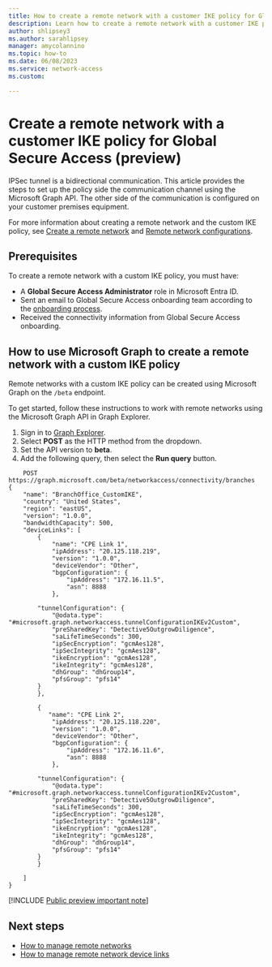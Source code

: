 ```yaml
---
title: How to create a remote network with a customer IKE policy for Global Secure Access (preview)
description: Learn how to create a remote network with a customer IKE policy for Global Secure Access (preview).
author: shlipsey3
ms.author: sarahlipsey
manager: amycolannino
ms.topic: how-to
ms.date: 06/08/2023
ms.service: network-access
ms.custom: 

---
```

# Create a remote network with a customer IKE policy for Global Secure Access (preview)

IPSec tunnel is a bidirectional communication. This article provides the steps to set up the policy side the communication channel using the Microsoft Graph API. The other side of the communication is configured on your customer premises equipment. 

For more information about creating a remote network and the custom IKE policy, see [Create a remote network](how-to-create-remote-networks.md#create-a-remote-network-with-the-microsoft-entra-admin-center) and [Remote network configurations](reference-remote-network-configurations.md).


## Prerequisites

To create a remote network with a custom IKE policy, you must have:

- A **Global Secure Access Administrator** role in Microsoft Entra ID.
- Sent an email to Global Secure Access onboarding team according to the [onboarding process](how-to-create-remote-networks.md#onboard-your-tenant-for-remote-networks).
- Received the connectivity information from Global Secure Access onboarding.

## How to use Microsoft Graph to create a remote network with a custom IKE policy

Remote networks with a custom IKE policy can be created using Microsoft Graph on the `/beta` endpoint.

To get started, follow these instructions to work with remote networks using the Microsoft Graph API in Graph Explorer. 

1. Sign in to [Graph Explorer](https://aka.ms/ge).
1. Select **POST** as the HTTP method from the dropdown.
1. Set the API version to **beta**.
1. Add the following query, then select the **Run query** button.

```http
    POST https://graph.microsoft.com/beta/networkaccess/connectivity/branches
{
    "name": "BranchOffice_CustomIKE",
    "country": "United States", 
    "region": "eastUS", 
    "version": "1.0.0",
    "bandwidthCapacity": 500,
    "deviceLinks": [
        {
            "name": "CPE Link 1",
            "ipAddress": "20.125.118.219",
            "version": "1.0.0",
            "deviceVendor": "Other",
            "bgpConfiguration": {
                "ipAddress": "172.16.11.5",
                "asn": 8888
            },
            
		"tunnelConfiguration": {
			"@odata.type": "#microsoft.graph.networkaccess.tunnelConfigurationIKEv2Custom",
			"preSharedKey": "Detective5OutgrowDiligence",
			"saLifeTimeSeconds": 300,
			"ipSecEncryption": "gcmAes128",
			"ipSecIntegrity": "gcmAes128",
			"ikeEncryption": "gcmAes128",
			"ikeIntegrity": "gcmAes128",
			"dhGroup": "dhGroup14",
			"pfsGroup": "pfs14"
		}
        },
		
		{
		   "name": "CPE Link 2",
            "ipAddress": "20.125.118.220",
            "version": "1.0.0",
            "deviceVendor": "Other",
            "bgpConfiguration": {
                "ipAddress": "172.16.11.6",
                "asn": 8888
            },

		"tunnelConfiguration": {
			"@odata.type": "#microsoft.graph.networkaccess.tunnelConfigurationIKEv2Custom",
			"preSharedKey": "Detective5OutgrowDiligence",
			"saLifeTimeSeconds": 300,
			"ipSecEncryption": "gcmAes128",
			"ipSecIntegrity": "gcmAes128",
			"ikeEncryption": "gcmAes128",
			"ikeIntegrity": "gcmAes128",
			"dhGroup": "dhGroup14",
			"pfsGroup": "pfs14"
		}
		}
		
    ]
}
```

[!INCLUDE [Public preview important note](./includes/public-preview-important-note.md)]

## Next steps

- [How to manage remote networks](how-to-manage-remote-networks.md)
- [How to manage remote network device links](how-to-manage-remote-network-device-links.md)